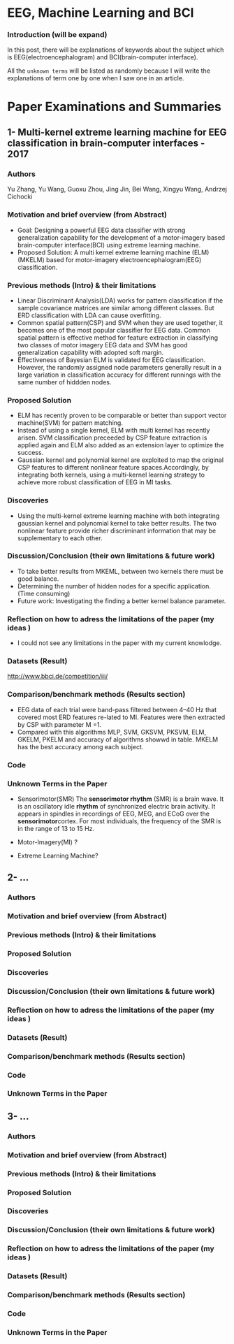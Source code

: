 # EEG, Machine Learning and BCI
### Introduction (will be expand) 

In this post, there will be explanations of keywords about the subject which is EEG(electroencephalogram) and BCI(brain-computer interface).

All the `unknown terms` will be listed as randomly because I will write the explanations of term one by one when I saw one in an article.

# Paper Examinations and Summaries
##  1- Multi-kernel extreme learning machine for EEG classification in brain-computer interfaces - 2017
 ### Authors
 Yu Zhang, Yu Wang, Guoxu Zhou, Jing Jin, Bei Wang, Xingyu Wang, Andrzej Cichocki

 ### Motivation and brief overview (from Abstract)
 - Goal: Designing a powerful EEG data classifier with strong  generalization capability for the development of a motor-imagery based brain-computer interface(BCI) using extreme learning machine. 
 - Proposed Solution: A multi kernel extreme learning machine (ELM)(MKELM) based for motor-imagery electroencephalogram(EEG) classification. 
 
 ### Previous methods (Intro) & their limitations

 - Linear Discriminant Analysis(LDA) works for pattern classification if the sample covariance matrices are similar among different classes. But ERD classification with LDA can cause overfitting.
- Common spatial pattern(CSP) and SVM when they are used together, it becomes one of the most popular classifier for EEG data. Common spatial pattern is effective method for feature extraction in classifying two classes of motor imagery EEG data and SVM has good generalization capability with adopted soft margin.
- Effectiveness of Bayesian ELM is validated for EEG classification. However, the randomly assigned node parameters generally result in a large variation in classification accuracy for different runnings with the same number of hiddden nodes.

 ### Proposed Solution
  - ELM has recently proven to be comparable or better than support vector machine(SVM) for  pattern matching. 
  - Instead of using a single kernel, ELM with multi kernel has recently arisen. SVM classification preceeded by CSP feature extraction is applied again and ELM also added as an extension layer to optimize the success.
  - Gaussian kernel and polynomial kernel are exploited to map the original CSP features to different nonlinear feature spaces.Accordingly, by integrating both kernels, using a multi-kernel learning strategy to achieve more robust classification of EEG in MI tasks.
  
 ### Discoveries
 -  Using the multi-kernel extreme learning machine with both integrating gaussian kernel and polynomial kernel to take better results. The two nonlinear feature provide richer discriminant information that may be supplementary to each other. 
 
 ### Discussion/Conclusion (their own limitations & future work)
 - To take better results from MKEML, between two kernels there must be good balance. 
 - Determining the number of hidden nodes for a specific application. (Time consuming)
 - Future work: Investigating the finding a better kernel balance parameter.
 ### Reflection on how to adress the limitations of the paper (my ideas )
 - I could not see any limitations in the paper with my current knowlodge.
 
 ### Datasets (Result)
 http://www.bbci.de/competition/iii/
 
 ### Comparison/benchmark methods (Results section)
 - EEG data of each trial were band-pass filtered between 4–40 Hz that covered most ERD features re-lated to MI. Features were then extracted by CSP with parameter M =1.
 - Compared with this algorithms MLP, SVM, GKSVM, PKSVM, ELM, GKELM, PKELM and accuracy of algorithms showwd in table. MKELM has the best accuracy among each subject. 
 ### Code
 
 ### Unknown Terms in the Paper
-  Sensorimotor(SMR)
The **sensorimotor rhythm** (SMR) is a brain wave. It is an oscillatory idle **rhythm** of synchronized electric brain activity. It appears in spindles in recordings of EEG, MEG, and ECoG over the **sensorimotor**cortex. For most individuals, the frequency of the SMR is in the range of 13 to 15 Hz.

- Motor-Imagery(MI) ?
-  Extreme Learning Machine?

##  2- ...
### Authors
### Motivation and brief overview (from Abstract)
### Previous methods (Intro) & their limitations
### Proposed Solution
### Discoveries
### Discussion/Conclusion (their own limitations & future work)
### Reflection on how to adress the limitations of the paper (my ideas )
### Datasets (Result)
### Comparison/benchmark methods (Results section)
### Code
### Unknown Terms in the Paper

##  3- ...
### Authors
### Motivation and brief overview (from Abstract)
### Previous methods (Intro) & their limitations
### Proposed Solution
### Discoveries
### Discussion/Conclusion (their own limitations & future work)
### Reflection on how to adress the limitations of the paper (my ideas )
### Datasets (Result)
### Comparison/benchmark methods (Results section)
### Code
### Unknown Terms in the Paper
<!--stackedit_data:
eyJoaXN0b3J5IjpbMTE0NjcxNzY0NSw0ODk1NTk3NjksLTE0NT
MyNjI1ODEsLTkyMDI3NDI5MCwxNjUwMDI1OTM0LC0xOTUxNjA4
NTI1LC0xNjYxNjAwNDcsLTczMjM3NzUxMSwtMzIxNzM5NDIwXX
0=
-->